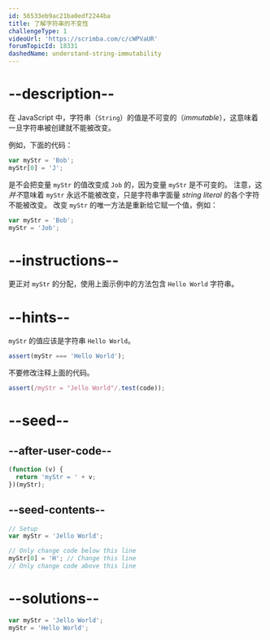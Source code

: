```yaml
---
id: 56533eb9ac21ba0edf2244ba
title: 了解字符串的不变性
challengeType: 1
videoUrl: 'https://scrimba.com/c/cWPVaUR'
forumTopicId: 18331
dashedName: understand-string-immutability
---
```


# --description--

在 JavaScript 中，字符串（`String`）的值是不可变的（<dfn>immutable</dfn>），这意味着一旦字符串被创建就不能被改变。

例如，下面的代码：

```js
var myStr = 'Bob';
myStr[0] = 'J';
```

是不会把变量 `myStr` 的值改变成 `Job` 的，因为变量 `myStr` 是不可变的。 注意，这*并不*意味着 `myStr` 永远不能被改变，只是字符串字面量 <dfn>string literal</dfn> 的各个字符不能被改变。 改变 `myStr` 的唯一方法是重新给它赋一个值，例如：

```js
var myStr = 'Bob';
myStr = 'Job';
```

# --instructions--

更正对 `myStr` 的分配，使用上面示例中的方法包含 `Hello World` 字符串。

# --hints--

`myStr` 的值应该是字符串 `Hello World`。

```js
assert(myStr === 'Hello World');
```

不要修改注释上面的代码。

```js
assert(/myStr = "Jello World"/.test(code));
```

# --seed--

## --after-user-code--

```js
(function (v) {
  return 'myStr = ' + v;
})(myStr);
```

## --seed-contents--

```js
// Setup
var myStr = 'Jello World';

// Only change code below this line
myStr[0] = 'H'; // Change this line
// Only change code above this line
```

# --solutions--

```js
var myStr = 'Jello World';
myStr = 'Hello World';
```
